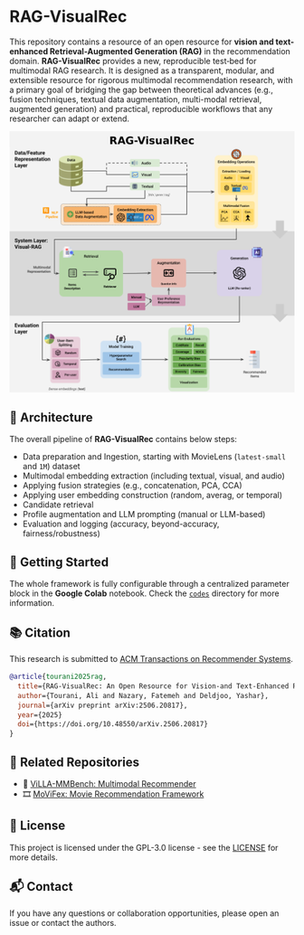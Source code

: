 # RAG-VisualRec

This repository contains a resource of an open resource for **vision and text-enhanced Retrieval-Augmented Generation (RAG)** in the recommendation domain. **RAG-VisualRec** provides a new, reproducible test‑bed for multimodal RAG research. It is designed as a transparent, modular, and extensible resource for rigorous multimodal recommendation research, with a primary goal of bridging the gap between theoretical advances (e.g., fusion techniques, textual data augmentation, multi-modal retrieval, augmented generation) and practical, reproducible workflows that any researcher can adapt or extend.

![RAG-VisualRec](./docs/RAG-VisualRec.png "RAG-VisualRec")

## 🧠 Architecture

The overall pipeline of **RAG-VisualRec** contains below steps:

- Data preparation and Ingestion, starting with MovieLens (`latest-small` and `1M`) dataset
- Multimodal embedding extraction (including textual, visual, and audio)
- Applying fusion strategies (e.g., concatenation, PCA, CCA)
- Applying user embedding construction (random, averag, or temporal)
- Candidate retrieval
- Profile augmentation and LLM prompting (manual or LLM-based)
- Evaluation and logging (accuracy, beyond-accuracy, fairness/robustness)


## 🚀 Getting Started

The whole framework is fully configurable through a centralized parameter block in the **Google Colab** notebook. Check the [`codes`](/codes/README.md) directory for more information.

## 📚 Citation

This research is submitted to [ACM Transactions on Recommender Systems](https://dl.acm.org/journal/tors).

```bibtex
@article{tourani2025rag,
  title={RAG-VisualRec: An Open Resource for Vision-and Text-Enhanced Retrieval-Augmented Generation in Recommendation},
  author={Tourani, Ali and Nazary, Fatemeh and Deldjoo, Yashar},
  journal={arXiv preprint arXiv:2506.20817},
  year={2025}
  doi={https://doi.org/10.48550/arXiv.2506.20817}
}
```

## 📎 Related Repositories

- 🔨 [ViLLA-MMBench: Multimodal Recommender](https://github.com/RecSys-lab/ViLLA-MMBench)
- 🎞️ [MoViFex: Movie Recommendation Framework](https://github.com/RecSys-lab/MoViFex)

## 🔑 License

This project is licensed under the GPL-3.0 license - see the [LICENSE](/LICENSE) for more details.

## 📬 Contact

If you have any questions or collaboration opportunities, please open an issue or contact the authors.